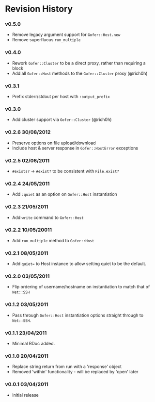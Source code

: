 # Revision History

### v0.5.0

  * Remove legacy argument support for `Gofer::Host.new`
  * Remove superfluous `run_multiple`

### v0.4.0

  * Rework `Gofer::Cluster` to be a direct proxy, rather than requiring a block
  * Add all `Gofer::Host` methods to the `Gofer::Cluster` proxy (@rich0h)

### v0.3.1

 * Prefix stderr/stdout per host with `:output_prefix`

### v0.3.0

 * Add cluster support via `Gofer::Cluster` (@rich0h)

### v0.2.6 30/08/2012

 * Preserve options on file upload/download
 * Include host & server response in `Gofer::HostError` exceptions

### v0.2.5 02/06/2011

 * `#exists?` -> `#exist?` to be consistent with `File.exist?`

### v0.2.4 24/05/2011

 * Add `:quiet` as an option on `Gofer::Host` instantiation

### v0.2.3 21/05/2011

 * Add `write` command to `Gofer::Host`

### v0.2.2 10/05/20011

 * Add `run_multiple` method to `Gofer::Host`

### v0.2.1 08/05/2011

 * Add `quiet=` to Host instance to allow setting quiet to be the default.

### v0.2.0 03/05/2011

 * Flip ordering of username/hostname on instantiation to match that of `Net::SSH`

### v0.1.2 03/05/2011

 * Pass through `Gofer::Host` instantiation options straight through to `Net::SSH`.

### v0.1.1 23/04/2011

 * Minimal RDoc added.

### v0.1.0 20/04/2011

 * Replace string return from run with a 'response' object
 * Removed 'within' functionality - will be replaced by 'open' later

### v0.0.1 03/04/2011

 * Initial release
